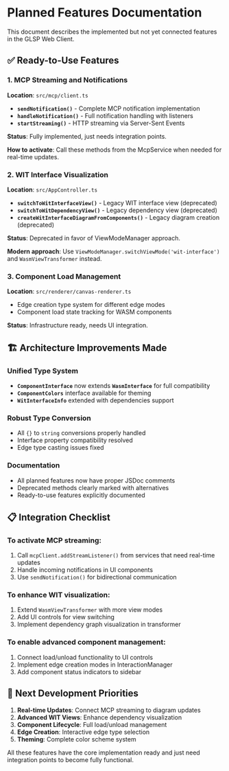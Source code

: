 # Planned Features Documentation

This document describes the implemented but not yet connected features in the GLSP Web Client.

## ✅ Ready-to-Use Features

### 1. MCP Streaming and Notifications
**Location**: `src/mcp/client.ts`

- **`sendNotification()`** - Complete MCP notification implementation
- **`handleNotification()`** - Full notification handling with listeners  
- **`startStreaming()`** - HTTP streaming via Server-Sent Events

**Status**: Fully implemented, just needs integration points.

**How to activate**: Call these methods from the McpService when needed for real-time updates.

### 2. WIT Interface Visualization  
**Location**: `src/AppController.ts`

- **`switchToWitInterfaceView()`** - Legacy WIT interface view (deprecated)
- **`switchToWitDependencyView()`** - Legacy dependency view (deprecated)  
- **`createWitInterfaceDiagramFromComponents()`** - Legacy diagram creation (deprecated)

**Status**: Deprecated in favor of ViewModeManager approach.

**Modern approach**: Use `ViewModeManager.switchViewMode('wit-interface')` and `WasmViewTransformer` instead.

### 3. Component Load Management
**Location**: `src/renderer/canvas-renderer.ts`

- Edge creation type system for different edge modes
- Component load state tracking for WASM components

**Status**: Infrastructure ready, needs UI integration.

## 🏗️ Architecture Improvements Made

### Unified Type System
- **`ComponentInterface`** now extends **`WasmInterface`** for full compatibility
- **`ComponentColors`** interface available for theming
- **`WitInterfaceInfo`** extended with dependencies support

### Robust Type Conversion
- All `{}` to `string` conversions properly handled
- Interface property compatibility resolved
- Edge type casting issues fixed

### Documentation
- All planned features now have proper JSDoc comments
- Deprecated methods clearly marked with alternatives
- Ready-to-use features explicitly documented

## 📋 Integration Checklist

### To activate MCP streaming:
1. Call `mcpClient.addStreamListener()` from services that need real-time updates
2. Handle incoming notifications in UI components
3. Use `sendNotification()` for bidirectional communication

### To enhance WIT visualization:
1. Extend `WasmViewTransformer` with more view modes
2. Add UI controls for view switching 
3. Implement dependency graph visualization in transformer

### To enable advanced component management:
1. Connect load/unload functionality to UI controls
2. Implement edge creation modes in InteractionManager
3. Add component status indicators to sidebar

## 🎯 Next Development Priorities

1. **Real-time Updates**: Connect MCP streaming to diagram updates
2. **Advanced WIT Views**: Enhance dependency visualization  
3. **Component Lifecycle**: Full load/unload management
4. **Edge Creation**: Interactive edge type selection
5. **Theming**: Complete color scheme system

All these features have the core implementation ready and just need integration points to become fully functional.